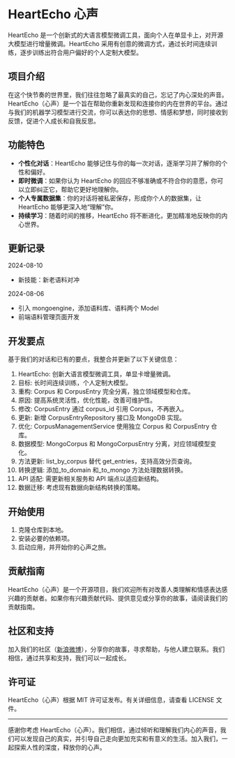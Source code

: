# HeartEcho 心声

HeartEcho 是一个创新式的大语言模型微调工具，面向个人在单显卡上，对开源大模型进行增量微调。HeartEcho 采用有创意的微调方式，通过长时间连续训练，逐步训练出符合用户偏好的个人定制大模型。

## 项目介绍

在这个快节奏的世界里，我们往往忽略了最真实的自己，忘记了内心深处的声音。HeartEcho（心声）是一个旨在帮助你重新发现和连接你的内在世界的平台。通过与我们的机器学习模型进行交流，你可以表达你的思想、情感和梦想，同时接收到反馈，促进个人成长和自我反思。

## 功能特色

- **个性化对话**：HeartEcho 能够记住与你的每一次对话，逐渐学习并了解你的个性和偏好。
- **即时微调**：如果你认为 HeartEcho 的回应不够准确或不符合你的意愿，你可以立即纠正它，帮助它更好地理解你。
- **个人专属数据集**：你的对话将被私密保存，形成你个人的数据集，让 HeartEcho 能够更深入地“理解”你。
- **持续学习**：随着时间的推移，HeartEcho 将不断进化，更加精准地反映你的内心世界。

## 更新记录

2024-08-10

- 新技能：新老语料对冲

2024-08-06

- 引入 mongoengine，添加语料库、语料两个 Model
- 前端语料管理页面开发

## 开发要点

基于我们的对话和已有的要点，我整合并更新了以下关键信息：

1. HeartEcho: 创新大语言模型微调工具，单显卡增量微调。
2. 目标: 长时间连续训练，个人定制大模型。
3. 重构: Corpus 和 CorpusEntry 完全分离，独立领域模型和仓库。
4. 原因: 提高系统灵活性，优化性能，改善可维护性。
5. 修改: CorpusEntry 通过 corpus_id 引用 Corpus，不再嵌入。
6. 更新: 新增 CorpusEntryRepository 接口及 MongoDB 实现。
7. 优化: CorpusManagementService 使用独立 Corpus 和 CorpusEntry 仓库。
8. 数据模型: MongoCorpus 和 MongoCorpusEntry 分离，对应领域模型变化。
9. 方法更新: list_by_corpus 替代 get_entries，支持高效分页查询。
10. 转换逻辑: 添加\_to_domain 和\_to_mongo 方法处理数据转换。
11. API 适配: 需更新相关服务和 API 端点以适应新结构。
12. 数据迁移: 考虑现有数据向新结构转换的策略。

## 开始使用

1. 克隆仓库到本地。
2. 安装必要的依赖项。
3. 启动应用，并开始你的心声之旅。

## 贡献指南

HeartEcho（心声）是一个开源项目，我们欢迎所有对改善人类理解和情感表达感兴趣的贡献者。如果你有兴趣贡献代码、提供意见或分享你的故事，请阅读我们的贡献指南。

## 社区和支持

加入我们的社区（[新浪微博](https://weibo.com/u/1240212845)），分享你的故事，寻求帮助，与他人建立联系。我们相信，通过共享和支持，我们可以一起成长。

## 许可证

HeartEcho（心声）根据 MIT 许可证发布。有关详细信息，请查看 LICENSE 文件。

---

感谢你考虑 HeartEcho（心声）。我们相信，通过倾听和理解我们内心的声音，我们可以发现自己的真实，并引导自己走向更加充实和有意义的生活。加入我们，一起探索人性的深度，释放你的心声。
